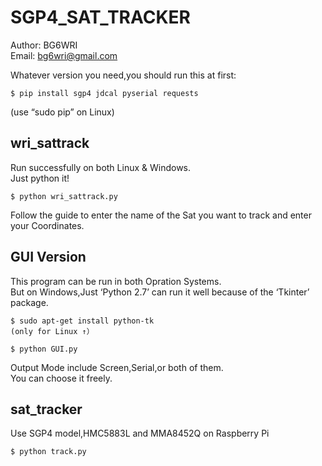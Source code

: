 # SGP4_SAT_TRACKER
Author: BG6WRI  
Email: <bg6wri@gmail.com>  


Whatever version you need,you should run this at first:
```
$ pip install sgp4 jdcal pyserial requests
```
(use “sudo pip” on Linux)


## wri_sattrack
Run successfully on both Linux & Windows.  
Just python it!  


```
$ python wri_sattrack.py
```
Follow the guide to enter the name of the Sat you want to track and enter your Coordinates.  


## GUI Version
This program can be run in both Opration Systems.  
But on Windows,Just ‘Python 2.7’ can run it well because of the ‘Tkinter’ package.  

```
$ sudo apt-get install python-tk
(only for Linux ↑）

$ python GUI.py
```
Output Mode include Screen,Serial,or both of them.  
You can choose it freely. 

## sat_tracker
Use SGP4 model,HMC5883L and MMA8452Q on Raspberry Pi  

```
$ python track.py
```